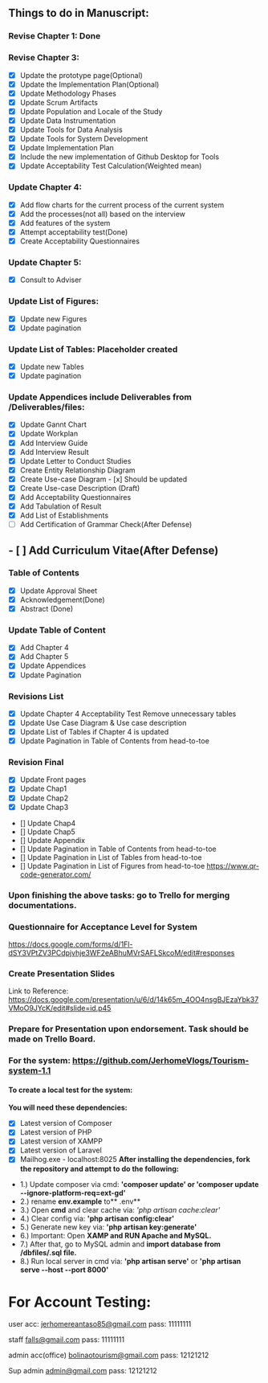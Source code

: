 ## Things to do in Manuscript:
### Revise Chapter 1: Done
### Revise Chapter 3:
- [x] Update the prototype page(Optional)
- [x] Update the Implementation Plan(Optional)
- [x] Update Methodology Phases
- [x] Update Scrum Artifacts
- [x] Update Population and Locale of the Study
- [x] Update Data Instrumentation
- [x] Update Tools for Data Analysis
- [x] Update Tools for System Development
- [x] Update Implementation Plan
- [x] Include the new implementation of Github Desktop for Tools
- [x] Update Acceptability Test Calculation(Weighted mean)
### Update Chapter 4:
- [x] Add flow charts for the current process of the current system
- [x] Add the processes(not all) based on the interview 
- [x] Add features of the system 
- [x] Attempt acceptability test(Done)
- [x] Create Acceptability Questionnaires
### Update Chapter 5:
- [x] Consult to Adviser
### Update List of Figures:
- [x] Update new Figures
- [x] Update pagination
### Update List of Tables: Placeholder created
- [x] Update new Tables
- [x] Update pagination
### Update Appendices include Deliverables from /Deliverables/files:
- [x] Update Gannt Chart
- [x] Update Workplan
- [x] Add Interview Guide
- [x] Add Interview Result
- [x] Update Letter to Conduct Studies
- [x] Create Entity Relationship Diagram
- [x] Create Use-case Diagram - [x] Should be updated
- [x] Create Use-case Description (Draft)
- [x] Add Acceptability Questionnaires
- [x] Add Tabulation of Result
- [x] Add List of Establishments
- [ ] Add Certification of Grammar Check(After Defense)
## - [ ] Add Curriculum Vitae(After Defense)

### Table of Contents
- [x] Update Approval Sheet
- [x] Acknowledgement(Done)
- [x] Abstract (Done)
### Update Table of Content
- [x] Add Chapter 4
- [x] Add Chapter 5
- [x] Update Appendices
- [x] Update Pagination
### Revisions List
- [x] Update Chapter 4 Acceptability Test Remove unnecessary tables
- [x] Update Use Case Diagram & Use case description
- [x] Update List of Tables if Chapter 4 is updated
- [x] Update Pagination in Table of Contents from head-to-toe
### Revision Final
- [x] Update Front pages
- [x] Update Chap1
- [x] Update Chap2
- [x] Update Chap3
- [] Update Chap4
- [] Update Chap5
- [] Update Appendix
- [] Update Pagination in Table of Contents from head-to-toe
- [] Update Pagination in List of Tables from head-to-toe
- [] Update Pagination in List of Figures from head-to-toe
https://www.qr-code-generator.com/
### Upon finishing the above tasks: go to Trello for merging documentations.
### Questionnaire for Acceptance Level for System
https://docs.google.com/forms/d/1Fl-dSY3VPtZV3PCdpjvhje3WF2eABhuMVrSAFLSkcoM/edit#responses
### Create Presentation Slides
Link to Reference: https://docs.google.com/presentation/u/6/d/14k65m_4OO4nsgBJEzaYbk37VMoO9JYcK/edit#slide=id.p45
### Prepare for Presentation upon endorsement. Task should be made on Trello Board.
### For the system: https://github.com/JerhomeVlogs/Tourism-system-1.1
#### To create a local test for the system:
**You will need these dependencies:**
- [x] Latest version of Composer
- [x] Latest version of PHP
- [x] Latest version of XAMPP
- [x] Latest version of Laravel
- [x] Mailhog.exe - localhost:8025
**After installing the dependencies, fork the repository and attempt to do the following:**
- 1.) Update composer via cmd: **'composer update' or 'composer update --ignore-platform-req=ext-gd'**
- 2.) rename **env.example** to** .env**
- 3.) Open **cmd** and clear cache via: *'php artisan cache:clear'*
- 4.) Clear config via: **'php artisan config:clear'**
- 5.) Generate new key via: **'php artisan key:generate'**
- 6.) Important: Open **XAMP and RUN Apache and MySQL.**
- 7.) After that, go to MySQL admin and **import database from /dbfiles/.sql file.**
- 8.) Run local server in cmd via: **'php artisan serve'** or **'php artisan serve --host <current Ipv4 Address> --port 8000'**


# For Account Testing:
user acc:
jerhomereantaso85@gmail.com
pass: 11111111

staff
falls@gmail.com
pass:  11111111

admin acc(office)
bolinaotourism@gmail.com
pass: 12121212

Sup admin
admin@gmail.com
pass: 12121212
